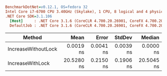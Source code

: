 ``` ini

BenchmarkDotNet=v0.12.1, OS=fedora 32
Intel Core i7-6700 CPU 3.40GHz (Skylake), 1 CPU, 8 logical and 4 physical cores
.NET Core SDK=3.1.106
  [Host]     : .NET Core 3.1.6 (CoreCLR 4.700.20.26901, CoreFX 4.700.20.31603), X64 RyuJIT
  DefaultJob : .NET Core 3.1.6 (CoreCLR 4.700.20.26901, CoreFX 4.700.20.31603), X64 RyuJIT


```
|              Method |       Mean |     Error |    StdDev |     Median |
|-------------------- |-----------:|----------:|----------:|-----------:|
| IncreaseWithoutLock |  0.0019 ns | 0.0041 ns | 0.0039 ns |  0.0000 ns |
|    IncreaseWithLock | 20.5280 ns | 0.2150 ns | 0.1906 ns | 20.5045 ns |
